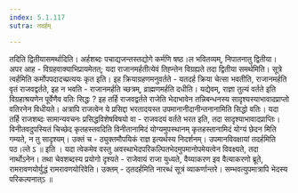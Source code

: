 ```yaml
---
index: 5.1.117
sutra: तदर्हम्

---
```

 तदिति द्वितीयासमर्थादिति। अर्हशब्दः पचाद्यजन्तस्तद्योगे कर्मणि षष्ठ।ल भवितव्यम्, निपातनातु द्वितीया। अपर आह - विग्रहवाक्याभिप्रायमेतत्; यदा राजानमर्हतीत्येवं तिह्न्तेन विग्रह्यते तदा द्वितीया समर्थमिति। सूत्रे त्वर्हमिति कर्मोपपदादच्प्रत्ययः कृत इति। इह क्रियाग्रहणमनुवर्तते - यतदर्ह क्रिया चेत्सा भवतीति, राजानमर्हति वृतं राजवद्वर्तते, इह न भवति - राजानमर्हति च्छत्रम्, व्राह्मणमर्हति दधीति। यद्येवम्, राज्ञा तुल्यं वर्तते इति विग्रहाश्रयणेन पूर्वेणैव वतिः सिद्धः ? इह तर्हि राजवद्वर्तते राजेति भेदाभावेन तन्निबन्धनस्य सादृश्यस्याभावादप्राप्तो वतिरनेन विधीयते। अत्रापि राजत्वेन ये प्रसिद्दा भरतादयस्त उपमानानीदानीन्तनानामिति सिद्धो वतिः। यदा तर्हि राजशब्दः सामान्यवचनः प्रसिद्धविशेषविषयो वा - राजवदयं वर्तते भरत इति, तदा सादृश्याभावादप्राप्तिः। विनीतवदुपस्यितं चिच्छेद कृतहस्तवदिति विनीतानामिदं योग्यमुपस्थानम् कृतहस्तानामिदं योग्यं छेदन मिति गम्यते, न तु सादृश्यम्। उक्तं च -  ठ्युक्तमौपयिकं राज्ञ इत्यर्थस्य निदर्शनम्। उपमानविवक्षायां तदर्हमिति पठ।ल्ते ऽ ॥ इति । यदा त्वेकमेव वस्तु अवस्थाभेदपरिकल्पितभेदमुपमानोपमेयत्वेन विवक्ष्यते, तदा नार्थोऽनेन। तथा चेवशब्दस्य प्रयोगो दृश्यते - राजेवायं राजा युध्यते, वैय्याकरण इव वैत्याकरणो ब्रूते, रामरावणयोर्युद्धं रामरावणयोरिवेति। उक्तम् -  ठ्तदर्हमिति नारब्धं सूत्रं व्याकर्णान्तरे। सम्भवत्युपमात्रापि भेदस्य परिकल्पनात्ऽ ॥